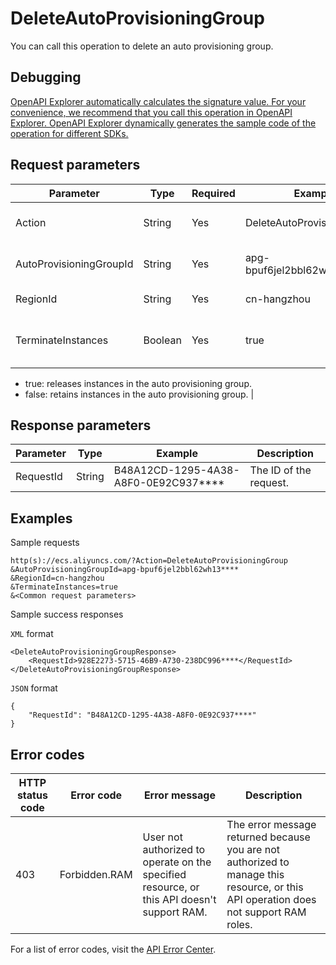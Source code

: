# DeleteAutoProvisioningGroup

You can call this operation to delete an auto provisioning group.

## Debugging

[OpenAPI Explorer automatically calculates the signature value. For your convenience, we recommend that you call this operation in OpenAPI Explorer. OpenAPI Explorer dynamically generates the sample code of the operation for different SDKs.](https://api.aliyun.com/#product=Ecs&api=DeleteAutoProvisioningGroup&type=RPC&version=2014-05-26)

## Request parameters

|Parameter|Type|Required|Example|Description|
|---------|----|--------|-------|-----------|
|Action|String|Yes|DeleteAutoProvisioningGroup|The operation that you want to perform. Set the value to DeleteAutoProvisioningGroup. |
|AutoProvisioningGroupId|String|Yes|apg-bpuf6jel2bbl62wh13\*\*\*\*|The ID of the auto provisioning group to be deleted. |
|RegionId|String|Yes|cn-hangzhou|The region ID of the auto provisioning group. |
|TerminateInstances|Boolean|Yes|true|Specifies whether to release instances in the auto provisioning group. Valid values:

-   true: releases instances in the auto provisioning group.
-   false: retains instances in the auto provisioning group. |

## Response parameters

|Parameter|Type|Example|Description|
|---------|----|-------|-----------|
|RequestId|String|B48A12CD-1295-4A38-A8F0-0E92C937\*\*\*\*|The ID of the request. |

## Examples

Sample requests

```
http(s)://ecs.aliyuncs.com/?Action=DeleteAutoProvisioningGroup
&AutoProvisioningGroupId=apg-bpuf6jel2bbl62wh13****
&RegionId=cn-hangzhou
&TerminateInstances=true
&<Common request parameters>
```

Sample success responses

`XML` format

```
<DeleteAutoProvisioningGroupResponse>
    <RequestId>928E2273-5715-46B9-A730-238DC996****</RequestId>
</DeleteAutoProvisioningGroupResponse>
```

`JSON` format

```
{
    "RequestId": "B48A12CD-1295-4A38-A8F0-0E92C937****"
}
```

## Error codes

|HTTP status code|Error code|Error message|Description|
|----------------|----------|-------------|-----------|
|403|Forbidden.RAM|User not authorized to operate on the specified resource, or this API doesn't support RAM.|The error message returned because you are not authorized to manage this resource, or this API operation does not support RAM roles.|

For a list of error codes, visit the [API Error Center](https://error-center.alibabacloud.com/status/product/Ecs).

